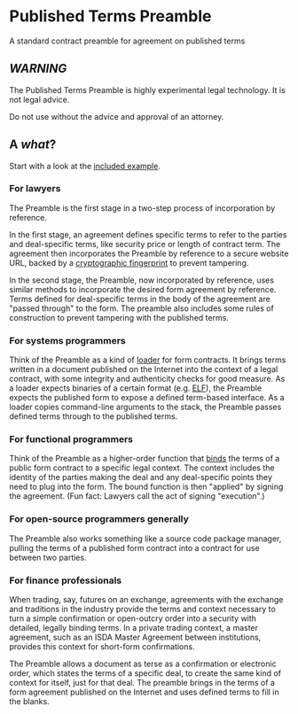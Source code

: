 Published Terms Preamble
========================

A standard contract preamble for agreement on published terms

*WARNING*
---------

The Published Terms Preamble is highly experimental legal technology. It is not legal advice.

Do not use without the advice and approval of an attorney.

A _what_?
---------

Start with a look at the [included example](./example.md).

### For lawyers

The Preamble is the first stage in a two-step process of incorporation by reference.

In the first stage, an agreement defines specific terms to refer to the parties and deal-specific terms, like security price or length of contract term. The agreement then incorporates the Preamble by reference to a secure website URL, backed by a [cryptographic fingerprint][wiki-hash] to prevent tampering.

In the second stage, the Preamble, now incorporated by reference, uses similar methods to incorporate the desired form agreement by reference. Terms defined for deal-specific terms in the body of the agreement are "passed through" to the form. The preamble also includes some rules of construction to prevent tampering with the published terms.

### For systems programmers

Think of the Preamble as a kind of [loader][wiki-loader] for form contracts. It brings terms written in a document published on the Internet into the context of a legal contract, with some integrity and authenticity checks for good measure. As a loader expects binaries of a certain format (e.g. [ELF][wiki-elf]), the Preamble expects the published form to expose a defined term-based interface. As a loader copies command-line arguments to the stack, the Preamble passes defined terms through to the published terms.

### For functional programmers

Think of the Preamble as a higher-order function that [binds][mdn-bind] the terms of a public form contract to a specific legal context. The context includes the identity of the parties making the deal and any deal-specific points they need to plug into the form. The bound function is then "applied" by signing the agreement. (Fun fact: Lawyers call the act of signing "execution".)

### For open-source programmers generally

The Preamble also works something like a source code package manager, pulling the terms of a published form contract into a contract for use between two parties.

### For finance professionals

When trading, say, futures on an exchange, agreements with the exchange and traditions in the industry provide the terms and context necessary to turn a simple confirmation or open-outcry order into a security with detailed, legally binding terms. In a private trading context, a master agreement, such as an ISDA Master Agreement between institutions, provides this context for short-form confirmations.

The Preamble allows a document as terse as a confirmation or electronic order, which states the terms of a specific deal, to create the same kind of context for itself, just for that deal. The preamble brings in the terms of a form agreement published on the Internet and uses defined terms to fill in the blanks.

[wiki-loader]: https://en.wikipedia.org/wiki/Loader_(computing)

[wiki-elf]: https://en.wikipedia.org/wiki/Executable_and_Linkable_Format

[mdn-bind]: https://developer.mozilla.org/en-US/docs/Web/JavaScript/Reference/Global_Objects/Function/bind

[wiki-hash]: https://en.wikipedia.org/wiki/Cryptographic_hash_function
